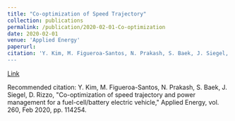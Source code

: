 ```yaml
---
title: "Co-optimization of Speed Trajectory"
collection: publications
permalink: /publication/2020-02-01-Co-optimization
date: 2020-02-01
venue: 'Applied Energy'
paperurl:
citation: 'Y. Kim, M. Figueroa-Santos, N. Prakash, S. Baek, J. Siegel, D. Rizzo, &quot;Co-optimization of speed trajectory and power management for a fuel-cell/battery electric vehicle,&quot; Applied Energy, vol. 260, Feb 2020, pp. 114254.
---
```


<a href='https://doi.org/10.1016/j.apenergy.2019.114254'>Link</a>

Recommended citation: Y. Kim, M. Figueroa-Santos, N. Prakash, S. Baek, J. Siegel, D. Rizzo, "Co-optimization of speed trajectory and power management for a fuel-cell/battery electric vehicle," Applied Energy, vol. 260, Feb 2020, pp. 114254.
